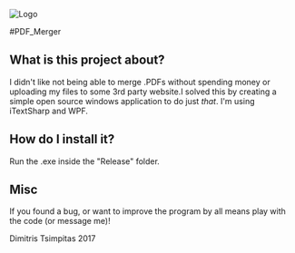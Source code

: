 ![Logo](https://github.com/TsimpDim/PDF_Merger/blob/master/PDF_Merger/Resources/PDF_Merger_Icon.ico?raw=true)
 
#PDF_Merger

## What is this project about?

I didn't like not being able to merge .PDFs without spending money or uploading my files to some 3rd party website.I solved this by creating a simple open source windows application to do just *that*. I'm using iTextSharp and WPF.

## How do I install it?

Run the .exe inside the "Release" folder.

## Misc

If you found a bug, or want to improve the program by all means play with the code (or message me)!

Dimitris Tsimpitas 2017

